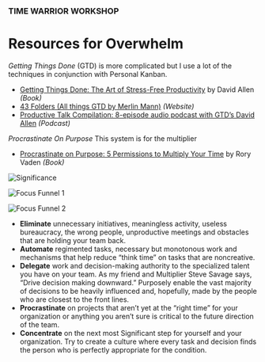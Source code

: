 ### TIME WARRIOR WORKSHOP

# Resources for Overwhelm 


*Getting Things Done* (GTD) is more complicated but I use a lot of the techniques in conjunction with Personal Kanban.

* [Getting Things Done: The Art of Stress-Free Productivity](http://www.amazon.com/Getting-Things-Done-Stress-Free-Productivity/dp/0142000280/ref=sr_1_1?ie=UTF8&qid=1420844841&sr=8-1&keywords=getting+things+done) by David Allen *(Book)*
* [43 Folders (All things GTD by Merlin Mann)](http://www.43folders.com) *(Website)*
* [Productive Talk Compilation: 8-episode audio podcast with GTD’s David Allen](http://www.43folders.com/2006/11/28/productive-talk-comp) *(Podcast)*

*Procrastinate On Purpose* This system is for the multiplier

* [Procrastinate on Purpose: 5 Permissions to Multiply Your Time](https://www.amazon.com/Procrastinate-Purpose-Permissions-Multiply-Your/dp/0399170634/ref=sr_1_3?ie=UTF8&qid=1490070907&sr=8-3&keywords=rory+vaden) by Rory Vaden *(Book)*

![Significance](http://teaching.polishedsolid.com/time-warrior/significance.png)

![Focus Funnel 1](http://teaching.polishedsolid.com/time-warrior/focus-funnel-1.png)

![Focus Funnel 2](http://teaching.polishedsolid.com/time-warrior/focus-funnel-2.png)



* **Eliminate** unnecessary initiatives, meaningless activity, useless bureaucracy, the wrong people, unproductive meetings and obstacles that are holding your team back. 
* **Automate** regimented tasks, necessary but monotonous work and mechanisms that help reduce “think time” on tasks that are noncreative. 
* **Delegate** work and decision-making authority to the specialized talent you have on your team. As my friend and Multiplier Steve Savage says, “Drive decision making downward.” Purposely enable the vast majority of decisions to be heavily influenced and, hopefully, made by the people who are closest to the front lines. 
* **Procrastinate** on projects that aren’t yet at the “right time” for your organization or anything you aren’t sure is critical to the future direction of the team. 
* **Concentrate** on the next most Significant step for yourself and your organization. Try to create a culture where every task and decision finds the person who is perfectly appropriate for the condition.

